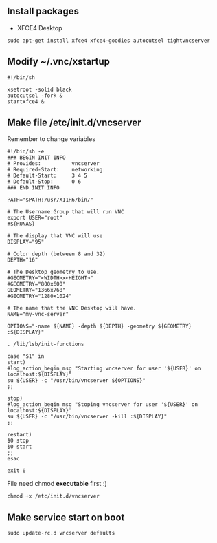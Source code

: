 Install  packages
----

* XFCE4 Desktop

```shell
sudo apt-get install xfce4 xfce4-goodies autocutsel tightvncserver
```

Modify ~/.vnc/xstartup
-------

```shell
#!/bin/sh

xsetroot -solid black
autocutsel -fork &
startxfce4 &
```

Make file /etc/init.d/vncserver
--------

Remember to change variables

```Shell
#!/bin/sh -e
### BEGIN INIT INFO
# Provides:          vncserver
# Required-Start:    networking
# Default-Start:     3 4 5
# Default-Stop:      0 6
### END INIT INFO

PATH="$PATH:/usr/X11R6/bin/"

# The Username:Group that will run VNC
export USER="root"
#${RUNAS}

# The display that VNC will use
DISPLAY="95"

# Color depth (between 8 and 32)
DEPTH="16"

# The Desktop geometry to use.
#GEOMETRY="<WIDTH>x<HEIGHT>"
#GEOMETRY="800x600"
GEOMETRY="1366x768"
#GEOMETRY="1280x1024"

# The name that the VNC Desktop will have.
NAME="my-vnc-server"

OPTIONS="-name ${NAME} -depth ${DEPTH} -geometry ${GEOMETRY} :${DISPLAY}"

. /lib/lsb/init-functions

case "$1" in
start)
#log_action_begin_msg "Starting vncserver for user '${USER}' on   localhost:${DISPLAY}"
su ${USER} -c "/usr/bin/vncserver ${OPTIONS}"
;;

stop)
#log_action_begin_msg "Stoping vncserver for user '${USER}' on localhost:${DISPLAY}"
su ${USER} -c "/usr/bin/vncserver -kill :${DISPLAY}"
;;

restart)
$0 stop
$0 start
;;
esac

exit 0
```

File need chmod **executable** first :)

```
chmod +x /etc/init.d/vncserver
```


Make service start on boot
-------

```shell
sudo update-rc.d vncserver defaults
```
